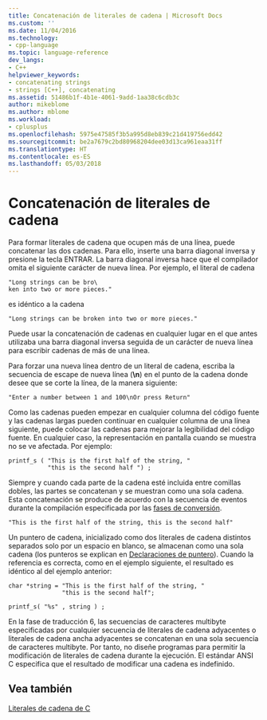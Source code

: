 ```yaml
---
title: Concatenación de literales de cadena | Microsoft Docs
ms.custom: ''
ms.date: 11/04/2016
ms.technology:
- cpp-language
ms.topic: language-reference
dev_langs:
- C++
helpviewer_keywords:
- concatenating strings
- strings [C++], concatenating
ms.assetid: 51486b1f-4b1e-4061-9add-1aa38c6cdb3c
author: mikeblome
ms.author: mblome
ms.workload:
- cplusplus
ms.openlocfilehash: 5975e47585f3b5a995d8eb839c21d419756edd42
ms.sourcegitcommit: be2a7679c2bd80968204dee03d13ca961eaa31ff
ms.translationtype: HT
ms.contentlocale: es-ES
ms.lasthandoff: 05/03/2018
---
```

# <a name="string-literal-concatenation"></a>Concatenación de literales de cadena
Para formar literales de cadena que ocupen más de una línea, puede concatenar las dos cadenas. Para ello, inserte una barra diagonal inversa y presione la tecla ENTRAR. La barra diagonal inversa hace que el compilador omita el siguiente carácter de nueva línea. Por ejemplo, el literal de cadena  
  
```  
"Long strings can be bro\  
ken into two or more pieces."  
```  
  
 es idéntico a la cadena  
  
```  
"Long strings can be broken into two or more pieces."  
```  
  
 Puede usar la concatenación de cadenas en cualquier lugar en el que antes utilizaba una barra diagonal inversa seguida de un carácter de nueva línea para escribir cadenas de más de una línea.  
  
 Para forzar una nueva línea dentro de un literal de cadena, escriba la secuencia de escape de nueva línea (**\n**) en el punto de la cadena donde desee que se corte la línea, de la manera siguiente:  
  
```  
"Enter a number between 1 and 100\nOr press Return"  
```  
  
 Como las cadenas pueden empezar en cualquier columna del código fuente y las cadenas largas pueden continuar en cualquier columna de una línea siguiente, puede colocar las cadenas para mejorar la legibilidad del código fuente. En cualquier caso, la representación en pantalla cuando se muestra no se ve afectada. Por ejemplo:  
  
```  
printf_s ( "This is the first half of the string, "  
           "this is the second half ") ;  
```  
  
 Siempre y cuando cada parte de la cadena esté incluida entre comillas dobles, las partes se concatenan y se muestran como una sola cadena. Esta concatenación se produce de acuerdo con la secuencia de eventos durante la compilación especificada por las [fases de conversión](../preprocessor/phases-of-translation.md).  
  
```  
"This is the first half of the string, this is the second half"  
```  
  
 Un puntero de cadena, inicializado como dos literales de cadena distintos separados solo por un espacio en blanco, se almacenan como una sola cadena (los punteros se explican en [Declaraciones de puntero](../c-language/pointer-declarations.md)). Cuando la referencia es correcta, como en el ejemplo siguiente, el resultado es idéntico al del ejemplo anterior:  
  
```  
char *string = "This is the first half of the string, "  
               "this is the second half";  
  
printf_s( "%s" , string ) ;  
```  
  
 En la fase de traducción 6, las secuencias de caracteres multibyte especificadas por cualquier secuencia de literales de cadena adyacentes o literales de cadena ancha adyacentes se concatenan en una sola secuencia de caracteres multibyte. Por tanto, no diseñe programas para permitir la modificación de literales de cadena durante la ejecución. El estándar ANSI C especifica que el resultado de modificar una cadena es indefinido.  
  
## <a name="see-also"></a>Vea también  
 [Literales de cadena de C](../c-language/c-string-literals.md)